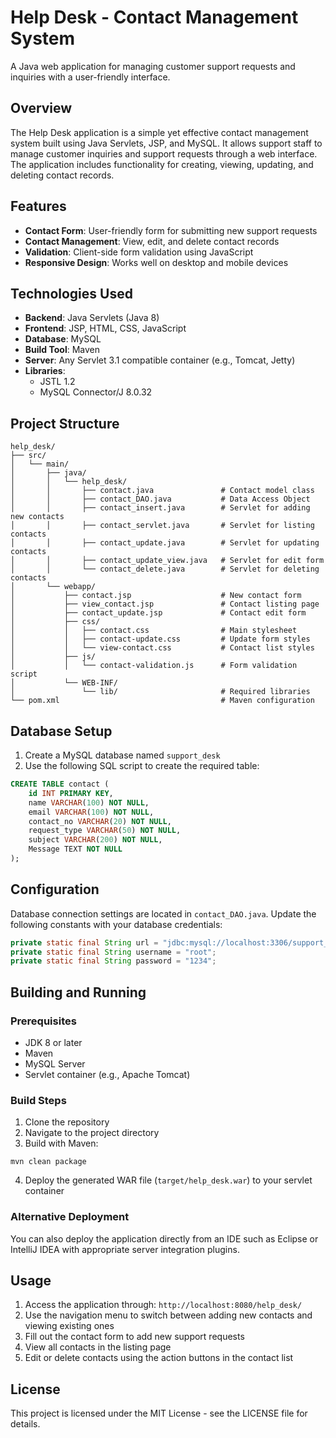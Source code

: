 # Help Desk - Contact Management System

A Java web application for managing customer support requests and inquiries with a user-friendly interface.

## Overview

The Help Desk application is a simple yet effective contact management system built using Java Servlets, JSP, and MySQL. It allows support staff to manage customer inquiries and support requests through a web interface. The application includes functionality for creating, viewing, updating, and deleting contact records.

## Features

- **Contact Form**: User-friendly form for submitting new support requests
- **Contact Management**: View, edit, and delete contact records
- **Validation**: Client-side form validation using JavaScript
- **Responsive Design**: Works well on desktop and mobile devices

## Technologies Used

- **Backend**: Java Servlets (Java 8)
- **Frontend**: JSP, HTML, CSS, JavaScript
- **Database**: MySQL
- **Build Tool**: Maven
- **Server**: Any Servlet 3.1 compatible container (e.g., Tomcat, Jetty)
- **Libraries**:
  - JSTL 1.2
  - MySQL Connector/J 8.0.32

## Project Structure

```
help_desk/
├── src/
│   └── main/
│       ├── java/
│       │   └── help_desk/
│       │       ├── contact.java               # Contact model class
│       │       ├── contact_DAO.java           # Data Access Object
│       │       ├── contact_insert.java        # Servlet for adding new contacts
│       │       ├── contact_servlet.java       # Servlet for listing contacts
│       │       ├── contact_update.java        # Servlet for updating contacts
│       │       ├── contact_update_view.java   # Servlet for edit form
│       │       └── contact_delete.java        # Servlet for deleting contacts
│       └── webapp/
│           ├── contact.jsp                    # New contact form
│           ├── view_contact.jsp               # Contact listing page
│           ├── contact_update.jsp             # Contact edit form
│           ├── css/
│           │   ├── contact.css                # Main stylesheet
│           │   ├── contact-update.css         # Update form styles
│           │   └── view-contact.css           # Contact list styles
│           ├── js/
│           │   └── contact-validation.js      # Form validation script
│           └── WEB-INF/
│               └── lib/                       # Required libraries
└── pom.xml                                    # Maven configuration
```

## Database Setup

1. Create a MySQL database named `support_desk`
2. Use the following SQL script to create the required table:

```sql
CREATE TABLE contact (
    id INT PRIMARY KEY,
    name VARCHAR(100) NOT NULL,
    email VARCHAR(100) NOT NULL,
    contact_no VARCHAR(20) NOT NULL,
    request_type VARCHAR(50) NOT NULL,
    subject VARCHAR(200) NOT NULL,
    Message TEXT NOT NULL
);
```

## Configuration

Database connection settings are located in `contact_DAO.java`. Update the following constants with your database credentials:

```java
private static final String url = "jdbc:mysql://localhost:3306/support_desk";
private static final String username = "root";
private static final String password = "1234";
```

## Building and Running

### Prerequisites

- JDK 8 or later
- Maven
- MySQL Server
- Servlet container (e.g., Apache Tomcat)

### Build Steps

1. Clone the repository
2. Navigate to the project directory
3. Build with Maven:

```
mvn clean package
```

4. Deploy the generated WAR file (`target/help_desk.war`) to your servlet container

### Alternative Deployment

You can also deploy the application directly from an IDE such as Eclipse or IntelliJ IDEA with appropriate server integration plugins.

## Usage

1. Access the application through: `http://localhost:8080/help_desk/`
2. Use the navigation menu to switch between adding new contacts and viewing existing ones
3. Fill out the contact form to add new support requests
4. View all contacts in the listing page
5. Edit or delete contacts using the action buttons in the contact list

## License

This project is licensed under the MIT License - see the LICENSE file for details.
